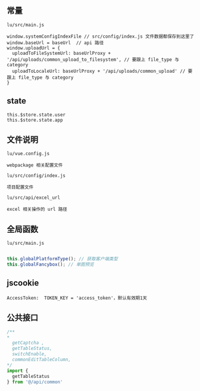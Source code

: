 
## 常量 

`lu/src/main.js`
```text
window.systemConfigIndexFile // src/config/index.js 文件数据都保存到这里了
window.baseUrl = baseUrl  // api 路径
window.uploadUrl = {
  uploadToFileSystemUrl: baseUrlProxy + '/api/uploads/common_upload_to_filesystem', // 要跟上 file_type 与 category
  uploadToLocaleUrl: baseUrlProxy + '/api/uploads/common_upload' // 要跟上 file_type 与 category
}
```

## state

```vue
this.$store.state.user
this.$store.state.app
```

## 文件说明

`lu/vue.config.js`
```text
webpackage 相关配置文件
```

`lu/src/config/index.js`
```text
项目配置文件
```

`lu/src/api/excel_url`
```text
excel 相关操作的 url 路径
```

## 全局函数

`lu/src/main.js`
```js

this.globalPlatformType(); // 获取客户端类型
this.globalFancybox(); // 单图预览 
```

## jscookie

```text
AccessToken:  TOKEN_KEY = 'access_token'，默认有效期1天
```

## 公共接口

```js
/**
*
  getCaptcha ,
  getTableStatus,
  switchEnable,
  commonEditTableColumn,
*/
import {
  getTableStatus
} from '@/api/common'
```


